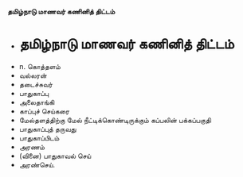 **தமிழ்நாடு மாணவர் கணினித் திட்டம்**
- # தமிழ்நாடு மாணவர் கணினித் திட்டம்
- n. கொத்தளம்
- வல்லரன்
- தடைச்சுவர்
- பாதுகாப்பு
- அலைதாங்கி
- காப்புச் செய்கரை
- மேல்தளத்திற்கு மேல் நீட்டிக்கொண்டிருக்கும் கப்பலின் பக்கப்பகுதி
- பாதுகாப்புத் தருவது
- பாதுகாப்பிடம்
- அரணம்
- (வினை) பாதுகாவல் செய்
- அரண்செய்.

